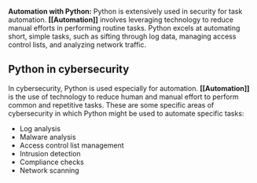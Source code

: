 **Automation with Python:** Python is extensively used in security for task automation. **[[Automation]]** involves leveraging technology to reduce manual efforts in performing routine tasks. Python excels at automating short, simple tasks, such as sifting through log data, managing access control lists, and analyzing network traffic.

## Python in cybersecurity

In cybersecurity, Python is used especially for automation. **[[Automation]]** is the use of technology to reduce human and manual effort to perform common and repetitive tasks. These are some specific areas of cybersecurity in which Python might be used to automate specific tasks:

- Log analysis
- Malware analysis
- Access control list management
- Intrusion detection
- Compliance checks
- Network scanning